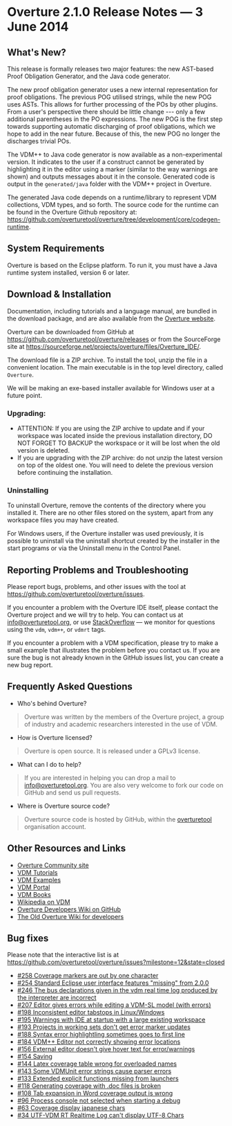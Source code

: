 # Overture 2.1.0 Release Notes — 3 June 2014 

## What's New?

This release is formally releases two major features: the new AST-based Proof Obligation Generator, and the Java code generator.

The new proof obligation generator uses a new internal representation for proof obligations.  The previous POG utilised strings, while the new POG uses ASTs.  This allows for further processing of the POs by other plugins.  From a user's perspective there should be little change --- only a few additional parentheses in the PO expressions.  The new POG is the first step towards supporting automatic discharging of proof obligations, which we hope to add in the near future.  Because of this, the new POG no longer the discharges trivial POs.

The VDM++ to Java code generator is now available as a non-experimental version.  It indicates to the user if a construct cannot be generated by highlighting it in the editor using a marker (similar to the way warnings are shown) and outputs messages about it in the console. Generated code is output in the `generated/java` folder with the VDM++ project in Overture.

The generated Java code depends on a runtime/library to represent VDM collections, VDM types, and so forth.  The source code for the runtime can be found in the Overture Github repository at: <https://github.com/overturetool/overture/tree/development/core/codegen-runtime>.
 

## System Requirements

Overture is based on the Eclipse platform.  To run it, you must have a Java runtime system installed, version 6 or later.


## Download & Installation

Documentation, including tutorials and a language manual, are bundled in the download package, and are also available from the [Overture website](http://www.overturetool.org/).

Overture can be downloaded from GitHub at <https://github.com/overturetool/overture/releases> or from the SourceForge site at <https://sourceforge.net/projects/overture/files/Overture_IDE/>.

The download file is a ZIP archive.  To install the tool, unzip the file in a convenient location.  The main executable is in the top level directory, called `Overture`.

We will be making an exe-based installer available for Windows user at a future point.


### Upgrading:

* ATTENTION: If you are using the ZIP archive to update and if your workspace was located inside the previous installation directory, DO NOT FORGET TO BACKUP the workspace or it will be lost when the old version is deleted.
* If you are upgrading with the ZIP archive: do not unzip the latest version on top of the oldest one.  You will need to delete the previous version before continuing the installation.


### Uninstalling

To uninstall Overture, remove the contents of the directory where you installed it.  There are no other files stored on the system, apart from any workspace files you may have created.

For Windows users, if the Overture installer was used previously, it is possible to uninstall via the uninstall shortcut created by the installer in the start programs or via the Uninstall menu in the Control Panel.


## Reporting Problems and Troubleshooting

Please report bugs, problems, and other issues with the tool at <https://github.com/overturetool/overture/issues>.

If you encounter a problem with the Overture IDE itself, please contact the Overture project and we will try to help.  You can contact us at info@overturetool.org, or use [StackOverflow](http://stackoverflow.com/questions/tagged/vdm%2b%2b) — we monitor for questions using the `vdm`, `vdm++`, or `vdmrt` tags.

If you encounter a problem with a VDM specification, please try to make a small example that illustrates the problem before you contact us.  If you are sure the bug is not already known in the GitHub issues list, you can create a new bug report.


## Frequently Asked Questions

* Who's behind Overture?
> Overture was written by the members of the Overture project, a group of industry and academic researchers interested in the use of VDM.

* How is Overture licensed?
> Overture is open source. It is released under a GPLv3 license.

* What can I do to help?
> If you are interested in helping you can drop a mail to info@overturetool.org.  You are also very welcome to fork our code on GitHub and send us pull requests.

* Where is Overture source code?
> Overture source code is hosted by GitHub, within the [overturetool](https://github.com/overturetool) organisation account.


## Other Resources and Links

* [Overture Community site](http://www.overturetool.org)
* [VDM Tutorials](http://overturetool.org/?q=Documentation)
* [VDM Examples](http://overturetool.org/?q=node/11)
* [VDM Portal](http://www.vdmportal.org)
* [VDM Books](http://www.vdmbook.com)
* [Wikipedia on VDM](http://en.wikipedia.org/wiki/Vienna_Development_Method)
* [Overture Developers Wiki on GitHub](https://github.com/overturetool/overture/wiki/)
* [The Old Overture Wiki for developers](http://wiki.overturetool.org)


## Bug fixes

Please note that the interactive list is at <https://github.com/overturetool/overture/issues?milestone=12&state=closed>

* [#258 Coverage markers are out by one character](https://api.github.com/repos/overturetool/overture/issues/258)
* [#254 Standard Eclipse user interface features "missing" from 2.0.0](https://api.github.com/repos/overturetool/overture/issues/254)
* [#246 The bus declarations given in the vdm real time log produced by the interpreter are incorrect](https://api.github.com/repos/overturetool/overture/issues/246)
* [#207 Editor gives errors while editing a VDM-SL model (with errors)](https://api.github.com/repos/overturetool/overture/issues/207)
* [#198 Inconsistent editor tabstops in Linux/Windows](https://api.github.com/repos/overturetool/overture/issues/198)
* [#195 Warnings with IDE at startup with a large existing workspace](https://api.github.com/repos/overturetool/overture/issues/195)
* [#193 Projects in working sets don't get error marker updates](https://api.github.com/repos/overturetool/overture/issues/193)
* [#188 Syntax error highlightling sometimes goes to first line](https://api.github.com/repos/overturetool/overture/issues/188)
* [#184 VDM++ Editor not correctly showing error locations](https://api.github.com/repos/overturetool/overture/issues/184)
* [#156 External editor doesn't give hover text for error/warnings](https://api.github.com/repos/overturetool/overture/issues/156)
* [#154 Saving](https://api.github.com/repos/overturetool/overture/issues/154)
* [#144 Latex coverage table wrong for overloaded names](https://api.github.com/repos/overturetool/overture/issues/144)
* [#143 Some VDMUnit error strings cause parser errors](https://api.github.com/repos/overturetool/overture/issues/143)
* [#133 Extended explicit functions missing from launchers](https://api.github.com/repos/overturetool/overture/issues/133)
* [#118 Generating coverage with .doc files is broken](https://api.github.com/repos/overturetool/overture/issues/118)
* [#108 Tab expansion in Word coverage output is wrong](https://api.github.com/repos/overturetool/overture/issues/108)
* [#96 Process console not selected when starting a debug](https://api.github.com/repos/overturetool/overture/issues/96)
* [#63 Coverage display japanese chars](https://api.github.com/repos/overturetool/overture/issues/63)
* [#34 UTF-VDM RT Realtime Log can't display UTF-8 Chars](https://api.github.com/repos/overturetool/overture/issues/34)
